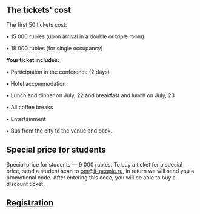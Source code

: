 
## The tickets' cost

The first 50 tickets cost:

• 15 000 rubles (upon arrival in a double or triple room)

• 18 000 rubles (for single occupancy) 


<b>Your ticket includes:</b>

• Participation in the conference (2 days)

• Hotel accommodation

• Lunch and dinner on July, 22 and breakfast and lunch on July, 23

• All coffee breaks

• Entertainment

• Bus from the city to the venue and back.

## Special price for students

Special price for students — 9 000 rubles. To buy a ticket for a special price, send a student scan to [om@it-people.ru](mailto:om.itpeople@gmail.com), in return we will send you a promotional code. After entering this code, you will be able to buy a discount ticket.

## [Registration](http://pycon.ru/2018/register/)

